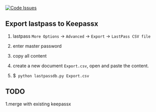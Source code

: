 [![Code Issues](https://www.quantifiedcode.com/api/v1/project/abd5683dd80148d0aff58e2b264fd175/badge.svg)](https://www.quantifiedcode.com/app/project/abd5683dd80148d0aff58e2b264fd175)

## Export lastpass to Keepassx

1. lastpass `More Options` -> `Advanced` -> `Export` -> `LastPass CSV file`

2. enter master password

3. copy all content

4. create a new document `Export.csv`, open and paste the content.

5. $` python lastpassdb.py Export.csv`

## TODO
1.merge with existing keepassx
